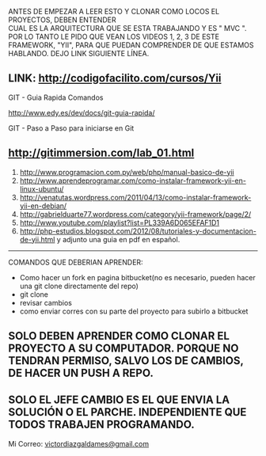 ANTES DE EMPEZAR A LEER ESTO Y CLONAR COMO LOCOS EL PROYECTOS, DEBEN ENTENDER            
CUAL ES LA ARQUITECTURA QUE SE ESTA TRABAJANDO Y ES " MVC ". 
POR LO TANTO LE PIDO QUE VEAN LOS VIDEOS 1, 2, 3 DE ESTE FRAMEWORK, "YII", 
PARA QUE PUEDAN COMPRENDER DE QUE ESTAMOS HABLANDO. DEJO LINK SIGUIENTE LÍNEA.

LINK: http://codigofacilito.com/cursos/Yii
--------------------------------------------------------------------

GIT - Guia Rapida Comandos

http://www.edy.es/dev/docs/git-guia-rapida/

GIT - Paso a Paso para iniciarse en Git

http://gitimmersion.com/lab_01.html
--------------------------------------------------------------------
1. http://www.programacion.com.py/web/php/manual-basico-de-yii
2. http://www.aprendeprogramar.com/como-instalar-framework-yii-en-linux-ubuntu/
3. http://venatutas.wordpress.com/2011/04/13/como-instalar-framework-yii-en-debian/
4. http://gabrielduarte77.wordpress.com/category/yii-framework/page/2/
5. http://www.youtube.com/playlist?list=PL339A6D065EFAF1D1
6. http://php-estudios.blogspot.com/2012/08/tutoriales-y-documentacion-de-yii.html
y adjunto una guia en pdf en español.
--------------------------------------------------------------------
COMANDOS QUE DEBERIAN APRENDER:

- Como hacer un fork en pagina bitbucket(no es necesario, pueden hacer una git clone directamente del repo) 
- git clone
- revisar cambios
- como enviar corres con su parte del proyecto para subirlo a bitbucket

SOLO DEBEN APRENDER COMO CLONAR EL PROYECTO A SU COMPUTADOR. 
PORQUE NO TENDRAN PERMISO, SALVO LOS DE CAMBIOS, DE HACER UN PUSH A REPO.
--------------------------------------------------------------------
SOLO EL JEFE CAMBIO ES EL QUE ENVIA LA SOLUCIÓN O EL PARCHE. INDEPENDIENTE QUE TODOS TRABAJEN PROGRAMANDO.
--------------------------------------------------------------------
Mi Correo: victordiazgaldames@gmail.com
